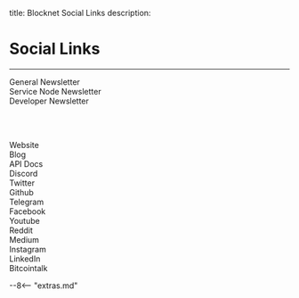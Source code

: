 title: Blocknet Social Links
description:


# Social Links

---


<div id="bn-social-group">

<div class="social">
	<a href="https://eepurl.com/c5OJMj" target="_blank"><i class="fa fa-user-plus block-green fa-5x" aria-hidden="true"></i></a>
	<div class="name">General Newsletter</div>
</div>
<div class="social">
	<a href="https://eepurl.com/c5OJMj" target="_blank"><i class="fa fa-user-plus block-red fa-5x" aria-hidden="true"></i></a>
	<div class="name">Service Node Newsletter</div>
</div>
<div class="social">
	<a href="https://eepurl.com/c5OJMj" target="_blank"><i class="fa fa-user-plus block-lblue fa-5x" aria-hidden="true"></i></a>
	<div class="name">Developer Newsletter</div>
</div>



<br><br>



<div class="social">
	<a href="https://blocknet.co" target="_blank"><i class="fa fa-external-link fa-5x" aria-hidden="true"></i></a>
	<div class="name">Website</div>
</div>

<div class="social">
	<a href="https://blocknet.co/blog/" target="_blank"><i class="fa fa-file-text-o fa-5x" aria-hidden="true"></i></a>
	<div class="name">Blog</div>
</div>

<div class="social">
	<a href="https://api.blocknet.co" target="_blank"><i class="fa fa-code fa-5x" aria-hidden="true"></i></a>
	<div class="name">API Docs</div>
</div>

<div class="social">
	<a href="https://discord.gg/vGa7GeCu8B" target="_blank"><i class="fa fa-comments fa-5x" aria-hidden="true"></i></a>
	<div class="name">Discord</div>
</div>

<div class="social">
	<a href="https://twitter.com/The_Blocknet" target="_blank"><i class="fa fa-twitter-square fa-5x" aria-hidden="true"></i></a>
	<div class="name">Twitter</div>
</div>

<div class="social">
	<a href="https://github.com/blocknetdx" target="_blank"><i class="fa fa-github-square fa-5x" aria-hidden="true"></i></a>
	<div class="name">Github</div>
</div>

<div class="social">
	<a href="https://t.me/Blocknet" target="_blank"><i class="fa fa-telegram fa-5x" aria-hidden="true"></i></a>
	<div class="name">Telegram</div>
</div>

<div class="social">
	<a href="https://en-gb.facebook.com/theblocknet/" target="_blank"><i class="fa fa-facebook-square fa-5x" aria-hidden="true"></i></a>
	<div class="name">Facebook</div>
</div>

<div class="social">
	<a href="https://www.youtube.com/channel/UCCDBoR9fHb21bLH7FGvFrQg/" target="_blank"><i class="fa fa-youtube-play fa-5x" aria-hidden="true"></i></a>
	<div class="name">Youtube</div>
</div>

<div class="social">
	<a href="https://www.reddit.com/r/theblocknet/" target="_blank"><i class="fa fa-reddit-square fa-5x" aria-hidden="true"></i></a>
	<div class="name">Reddit</div>
</div>

<div class="social">
	<a href="https://medium.com/@theblocknetchannel" target="_blank"><i class="fa fa-medium fa-5x" aria-hidden="true"></i></a>
	<div class="name">Medium</div>
</div>

<div class="social">
	<a href="https://www.instagram.com/the_blocknet/" target="_blank"><i class="fa fa-instagram fa-5x" aria-hidden="true"></i></a>
	<div class="name">Instagram</div>
</div>

<div class="social">
	<a href="https://www.linkedin.com/company/blocknet/" target="_blank"><i class="fa fa-linkedin-square fa-5x" aria-hidden="true"></i></a>
	<div class="name">LinkedIn</div>
</div>

<div class="social">
	<a href="https://bitcointalk.org/index.php?topic=829576.0" target="_blank"><i class="fa fa-link fa-5x" aria-hidden="true"></i></a>
	<div class="name">Bitcointalk</div>
</div>



</div>


<!-- 
Discord
Telegram
	Korean - https://t.me/Blocknet_Korea
SteemIt
	English - https://steemit.com/@theblocknet
-->











<script type="text/javascript">
// read instructions for related links in ../snippets/extras.md
var relatedLinks = [];
</script>

--8<-- "extras.md"





